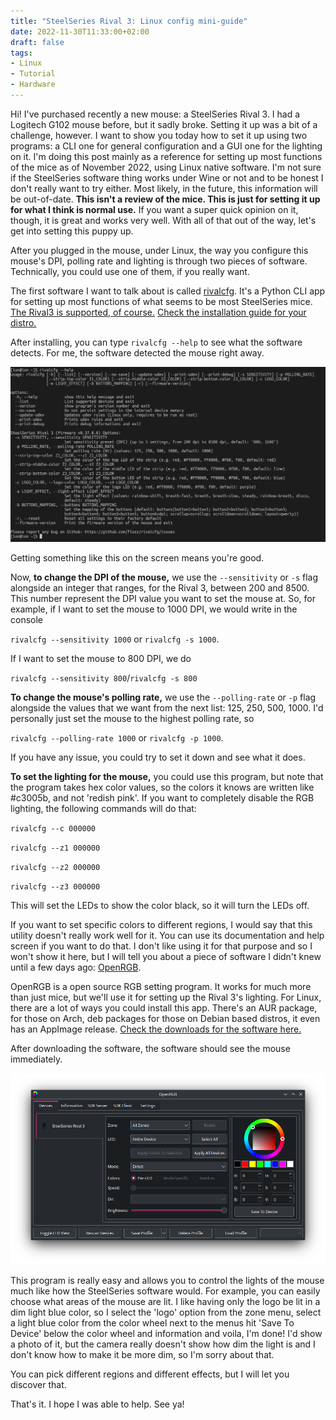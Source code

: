 ```yaml
---
title: "SteelSeries Rival 3: Linux config mini-guide"
date: 2022-11-30T11:33:00+02:00
draft: false
tags:
- Linux
- Tutorial
- Hardware
---
```


Hi! I've purchased recently a new mouse: a SteelSeries Rival 3. I had a Logitech G102 mouse before, but it sadly broke. Setting it up was a bit of a challenge, however. I want to show you today how to set it up using two programs: a CLI one for general configuration and a GUI one for the lighting on it.
I'm doing this post mainly as a reference for setting up most functions of the mice as of November 2022, using Linux native software. I'm not sure if the SteelSeries software thing works under Wine or not and to be honest I don't really want to try either. Most likely, in the future, this information will be out-of-date. **This isn't a review of the mice. This is just for setting it up for what I think is normal use.** If you want a super quick opinion on it, though, it is great and works very well. With all of that out of the way, let's get into setting this puppy up.

After you plugged in the mouse, under Linux, the way you configure this mouse's DPI, polling rate and lighting is through two pieces of software. Technically, you could use one of them, if you really want.

The first software I want to talk about is called [rivalcfg](https://flozz.github.io/rivalcfg/). It's a Python CLI app for setting up most functions of what seems to be most SteelSeries mice. [The Rival3 is supported, of course.](https://flozz.github.io/rivalcfg/devices/rival3.html) [Check the installation guide for your distro.](https://flozz.github.io/rivalcfg/install.html)

After installing, you can type `rivalcfg --help` to see what the software detects. For me, the software detected the mouse right away.

![image1](images/1.png)

Getting something like this on the screen means you're good.

Now, **to change the DPI of the mouse,** we use the `--sensitivity` or `-s` flag alongside an integer that ranges, for the Rival 3, between 200 and 8500. This number represent the DPI value you want to set the mouse at. So, for example, if I want to set the mouse to 1000 DPI, we would write in the console

`rivalcfg --sensitivity 1000` or `rivalcfg -s 1000`.

If I want to set the mouse to 800 DPI, we do

`rivalcfg --sensitivity 800`/`rivalcfg -s 800`

**To change the mouse's polling rate,** we use the `--polling-rate` or `-p` flag alongside the values that we want from the next list: 125, 250, 500, 1000. I'd personally just set the mouse to the highest polling rate, so

`rivalcfg --polling-rate 1000` or `rivalcfg -p 1000`.

If you have any issue, you could try to set it down and see what it does.

**To set the lighting for the mouse,** you could use this program, but note that the program takes hex color values, so the colors it knows are written like #c3005b, and not 'redish pink'. If you want to completely disable the RGB lighting, the following commands will do that:

`rivalcfg --c 000000`

`rivalcfg --z1 000000`

`rivalcfg --z2 000000`

`rivalcfg --z3 000000`

This will set the LEDs to show the color black, so it will turn the LEDs off.

If you want to set specific colors to different regions, I would say that this utility doesn't really work well for it. You can use its documentation and help screen if you want to do that. I don't like using it for that purpose and so I won't show it here, but I will tell you about a piece of software I didn't knew until a few days ago: [OpenRGB](https://openrgb.org/).

OpenRGB is a open source RGB setting program. It works for much more than just mice, but we'll use it for setting up the Rival 3's lighting. For Linux, there are a lot of ways you could install this app. There's an AUR package, for those on Arch, deb packages for those on Debian based distros, it even has an AppImage release. [Check the downloads for the software here.](https://openrgb.org/#downloads)

After downloading the software, the software should see the mouse immediately.

![image2](images/2.png)

This program is really easy and allows you to control the lights of the mouse much like how the SteelSeries software would. For example, you can easily choose what areas of the mouse are lit. I like having only the logo be lit in a dim light blue color, so I select the 'logo' option from the zone menu, select a light blue color from the color wheel next to the menus hit 'Save To Device' below the color wheel and information and voila, I'm done! I'd show a photo of it, but the camera really doesn't show how dim the light is and I don't know how to make it be more dim, so I'm sorry about that.

You can pick different regions and different effects, but I will let you discover that.

That's it. I hope I was able to help. See ya!
